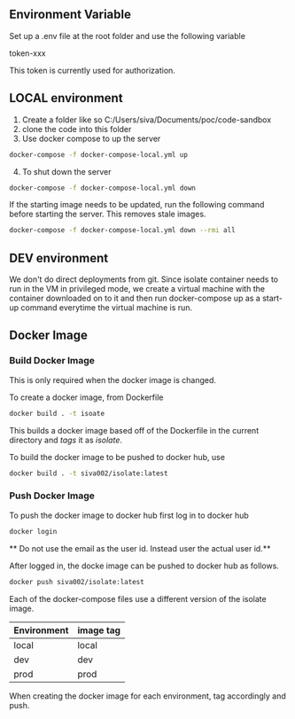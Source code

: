 ## Environment Variable

Set up a .env file at the root folder and use the following variable

token-xxx

This token is currently used for authorization.

## LOCAL environment

1. Create a folder like so C:/Users/siva/Documents/poc/code-sandbox
2. clone the code into this folder
3. Use docker compose to up the server

```bash
docker-compose -f docker-compose-local.yml up
```

4. To shut down the server

```bash
docker-compose -f docker-compose-local.yml down
```

If the starting image needs to be updated, run the following command before starting the server. This removes stale images.

```bash
docker-compose -f docker-compose-local.yml down --rmi all
```

## DEV environment

We don't do direct deployments from git. Since isolate container needs to run in the VM in privileged mode, we create a virtual machine with the container downloaded on to it and then run docker-compose up as a start-up command everytime the virtual machine is run.

## Docker Image

### Build Docker Image

This is only required when the docker image is changed.

To create a docker image, from Dockerfile

```bash
docker build . -t isoate
```

This builds a docker image based off of the Dockerfile in the current directory and _tags_ it as _isolate_.

To build the docker image to be pushed to docker hub, use

```bash
docker build . -t siva002/isolate:latest
```

### Push Docker Image

To push the docker image to docker hub first log in to docker hub

```bash
docker login
```

** Do not use the email as the user id. Instead user the actual user id.**

After logged in, the docke image can be pushed to docker hub as follows.

```bash
docker push siva002/isolate:latest
```

Each of the docker-compose files use a different version of the isolate image.

| Environment | image tag |
| ----------- | --------- |
| local       | local     |
| dev         | dev       |
| prod        | prod      |

When creating the docker image for each environment, tag accordingly and push.
